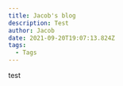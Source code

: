 ```yaml
---
title: Jacob's blog
description: Test
author: Jacob
date: 2021-09-20T19:07:13.824Z
tags:
  - Tags
---
```

test